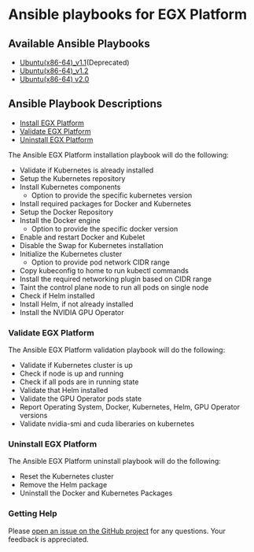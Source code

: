 <h1>Ansible playbooks for EGX Platform</h1>

<h2> Available Ansible Playbooks </h2>

- [Ubuntu(x86-64)_v1.1](https://github.com/NVIDIA/egx-platform/blob/master/playbooks/Ubuntu_Server_v1.1.md)(Deprecated)
- [Ubuntu(x86-64)_v1.2](https://github.com/NVIDIA/egx-platform/blob/master/playbooks/Ubuntu_Server_v1.2.md)
- [Ubuntu(x86-64) v2.0](https://github.com/NVIDIA/egx-platform/blob/master/playbooks/Ubuntu_Server_v2.0.md)
<h2> Ansible Playbook Descriptions </h2>

- [Install EGX Platform](#Install-EGX-Platform)
- [Validate EGX Platform](#Validate-EGX-Platform)
- [Uninstall EGX Platform](#Uninstall-EGX-Platform)

The Ansible EGX Platform installation playbook will do the following:

- Validate if Kubernetes is already installed
- Setup the Kubernetes repository
- Install Kubernetes components 
  - Option to provide the specific kubernetes version
- Install required packages for Docker and Kubernetes
- Setup the Docker Repository
- Install the Docker engine 
  - Option to provide the specific docker version
- Enable and restart Docker and Kubelet
- Disable the Swap for Kubernetes installation
- Initialize the Kubernetes cluster 
  - Option to provide pod network CIDR range
- Copy kubeconfig to home to run kubectl commands
- Install the required networking plugin based on CIDR range
- Taint the control plane node to run all pods on single node
- Check if Helm installed
- Install Helm, if not already installed
- Install the NVIDIA GPU Operator

### Validate EGX Platform

The Ansible EGX Platform validation playbook will do the following:

- Validate if Kubernetes cluster is up
- Check if node is up and running
- Check if all pods are in running state
- Validate that Helm installed
- Validate the GPU Operator pods state
- Report Operating System, Docker, Kubernetes, Helm, GPU Operator versions
- Validate nvidia-smi and cuda liberaries on kubernetes

### Uninstall EGX Platform

The Ansible EGX Platform uninstall playbook will do the following:

- Reset the Kubernetes cluster
- Remove the Helm package
- Uninstall the Docker and Kubernetes Packages

### Getting Help

Please [open an issue on the GitHub project](https://github.com/NVIDIA/egx-platform/issues) for any questions. Your feedback is appreciated.
